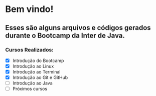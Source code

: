 # Bem vindo!

## Esses são alguns arquivos e códigos gerados durante o Bootcamp da Inter de Java.

### Cursos Realizados:
- [x] Introdução do Bootcamp
- [x] Introdução ao Linux
- [x] Introdução ao Terminal
- [x] Introdução ao Git e GitHub
- [ ] Introdução ao Java
- [ ] Próximos cursos
